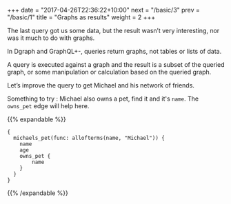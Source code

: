 +++
date = "2017-04-26T22:36:22+10:00"
next = "/basic/3"
prev = "/basic/1"
title = "Graphs as results"
weight = 2
+++

The last query got us some data, but the result wasn’t very interesting, nor was it much to do with graphs.

In Dgraph and GraphQL+-, queries return graphs, not tables or lists of data.

A query is executed against a graph and the result is a subset
of the queried graph, or some manipulation or calculation based
on the queried graph.

Let’s improve the query to get Michael and his network of friends.  


Something to try : Michael also owns a pet, find it and it's `name`. The
`owns_pet` edge will help here.

{{% expandable %}}
```
{
  michaels_pet(func: allofterms(name, "Michael")) {
    name
    age
    owns_pet {
        name
    }
  }
}
```
  {{% /expandable %}}
